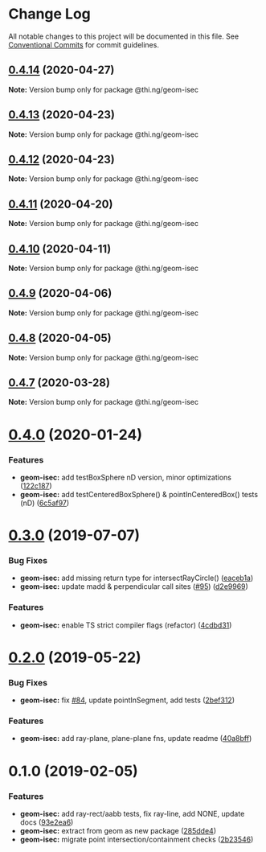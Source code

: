 # Change Log

All notable changes to this project will be documented in this file.
See [Conventional Commits](https://conventionalcommits.org) for commit guidelines.

## [0.4.14](https://github.com/thi-ng/umbrella/compare/@thi.ng/geom-isec@0.4.13...@thi.ng/geom-isec@0.4.14) (2020-04-27)

**Note:** Version bump only for package @thi.ng/geom-isec





## [0.4.13](https://github.com/thi-ng/umbrella/compare/@thi.ng/geom-isec@0.4.12...@thi.ng/geom-isec@0.4.13) (2020-04-23)

**Note:** Version bump only for package @thi.ng/geom-isec





## [0.4.12](https://github.com/thi-ng/umbrella/compare/@thi.ng/geom-isec@0.4.11...@thi.ng/geom-isec@0.4.12) (2020-04-23)

**Note:** Version bump only for package @thi.ng/geom-isec





## [0.4.11](https://github.com/thi-ng/umbrella/compare/@thi.ng/geom-isec@0.4.10...@thi.ng/geom-isec@0.4.11) (2020-04-20)

**Note:** Version bump only for package @thi.ng/geom-isec





## [0.4.10](https://github.com/thi-ng/umbrella/compare/@thi.ng/geom-isec@0.4.9...@thi.ng/geom-isec@0.4.10) (2020-04-11)

**Note:** Version bump only for package @thi.ng/geom-isec





## [0.4.9](https://github.com/thi-ng/umbrella/compare/@thi.ng/geom-isec@0.4.8...@thi.ng/geom-isec@0.4.9) (2020-04-06)

**Note:** Version bump only for package @thi.ng/geom-isec





## [0.4.8](https://github.com/thi-ng/umbrella/compare/@thi.ng/geom-isec@0.4.7...@thi.ng/geom-isec@0.4.8) (2020-04-05)

**Note:** Version bump only for package @thi.ng/geom-isec





## [0.4.7](https://github.com/thi-ng/umbrella/compare/@thi.ng/geom-isec@0.4.6...@thi.ng/geom-isec@0.4.7) (2020-03-28)

**Note:** Version bump only for package @thi.ng/geom-isec





# [0.4.0](https://github.com/thi-ng/umbrella/compare/@thi.ng/geom-isec@0.3.10...@thi.ng/geom-isec@0.4.0) (2020-01-24)

### Features

* **geom-isec:** add testBoxSphere nD version, minor optimizations ([122c187](https://github.com/thi-ng/umbrella/commit/122c1876375f638b35f9f576824f2af081008081))
* **geom-isec:** add testCenteredBoxSphere() & pointInCenteredBox() tests (nD) ([6c5af97](https://github.com/thi-ng/umbrella/commit/6c5af97a8da9bce307bc76f956c185c5e75a9e8d))

# [0.3.0](https://github.com/thi-ng/umbrella/compare/@thi.ng/geom-isec@0.2.0...@thi.ng/geom-isec@0.3.0) (2019-07-07)

### Bug Fixes

* **geom-isec:** add missing return type for intersectRayCircle() ([eaceb1a](https://github.com/thi-ng/umbrella/commit/eaceb1a))
* **geom-isec:** update madd & perpendicular call sites ([#95](https://github.com/thi-ng/umbrella/issues/95)) ([d2e9969](https://github.com/thi-ng/umbrella/commit/d2e9969))

### Features

* **geom-isec:** enable TS strict compiler flags (refactor) ([4cdbd31](https://github.com/thi-ng/umbrella/commit/4cdbd31))

# [0.2.0](https://github.com/thi-ng/umbrella/compare/@thi.ng/geom-isec@0.1.16...@thi.ng/geom-isec@0.2.0) (2019-05-22)

### Bug Fixes

* **geom-isec:** fix [#84](https://github.com/thi-ng/umbrella/issues/84), update pointInSegment, add tests ([2bef312](https://github.com/thi-ng/umbrella/commit/2bef312))

### Features

* **geom-isec:** add ray-plane, plane-plane fns, update readme ([40a8bff](https://github.com/thi-ng/umbrella/commit/40a8bff))

# 0.1.0 (2019-02-05)

### Features

* **geom-isec:** add ray-rect/aabb tests, fix ray-line, add NONE, update docs ([93e2ea6](https://github.com/thi-ng/umbrella/commit/93e2ea6))
* **geom-isec:** extract from geom as new package ([285dde4](https://github.com/thi-ng/umbrella/commit/285dde4))
* **geom-isec:** migrate point intersection/containment checks ([2b23546](https://github.com/thi-ng/umbrella/commit/2b23546))

